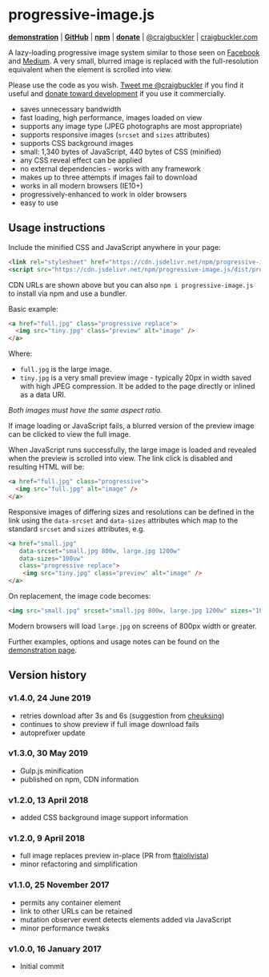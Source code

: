 # progressive-image.js

[**demonstration**](https://codepen.io/craigbuckler/pen/yPqLXW) | [**GitHub**](https://github.com/craigbuckler/progressive-image.js) | [**npm**](https://www.npmjs.com/package/progressive-image.js) | [**donate**](https://gum.co/vIjey) | [@craigbuckler](https://twitter.com/craigbuckler) | [craigbuckler.com](https://craigbuckler.com/)

A lazy-loading progressive image system similar to those seen on [Facebook](https://code.facebook.com/posts/991252547593574/the-technology-behind-preview-photos/) and [Medium](https://jmperezperez.com/medium-image-progressive-loading-placeholder/). A very small, blurred image is replaced with the full-resolution equivalent when the element is scrolled into view.

Please use the code as you wish. [Tweet me @craigbuckler](https://twitter.com/craigbuckler) if you find it useful and [donate toward development](https://gum.co/vIjey) if you use it commercially.

* saves unnecessary bandwidth
* fast loading, high performance, images loaded on view
* supports any image type (JPEG photographs are most appropriate)
* supports responsive images (`srcset` and `sizes` attributes)
* supports CSS background images
* small: 1,340 bytes of JavaScript, 440 bytes of CSS (minified)
* any CSS reveal effect can be applied
* no external dependencies - works with any framework
* makes up to three attempts if images fail to download
* works in all modern browsers (IE10+)
* progressively-enhanced to work in older browsers
* easy to use


## Usage instructions

Include the minified CSS and JavaScript anywhere in your page:

```html
<link rel="stylesheet" href="https://cdn.jsdelivr.net/npm/progressive-image.js/dist/progressive-image.css">
<script src="https://cdn.jsdelivr.net/npm/progressive-image.js/dist/progressive-image.js"></script>
```

CDN URLs are shown above but you can also `npm i progressive-image.js` to install via npm and use a bundler.

Basic example:

```html
<a href="full.jpg" class="progressive replace">
  <img src="tiny.jpg" class="preview" alt="image" />
</a>
```

Where:

* `full.jpg` is the large image.
* `tiny.jpg` is a very small preview image - typically 20px in width saved with high JPEG compression. It be added to the page directly or inlined as a data URI.

*Both images must have the same aspect ratio.*

If image loading or JavaScript fails, a blurred version of the preview image can be clicked to view the full image.

When JavaScript runs successfully, the large image is loaded and revealed when the preview is scrolled into view. The link click is disabled and resulting HTML will be:

```html
<a href="full.jpg" class="progressive">
  <img src="full.jpg" alt="image" />
</a>
```

Responsive images of differing sizes and resolutions can be defined in the link using the `data-srcset` and `data-sizes` attributes which map to the standard `srcset` and `sizes` attributes, e.g.

```html
<a href="small.jpg"
   data-srcset="small.jpg 800w, large.jpg 1200w"
   data-sizes="100vw"
   class="progressive replace">
    <img src="tiny.jpg" class="preview" alt="image" />
</a>

```

On replacement, the image code becomes:

```html
<img src="small.jpg" srcset="small.jpg 800w, large.jpg 1200w" sizes="100vw" alt="image" />
```

Modern browsers will load `large.jpg` on screens of 800px width or greater.

Further examples, options and usage notes can be found on the [demonstration page](https://codepen.io/craigbuckler/pen/yPqLXW).

## Version history

### v1.4.0, 24 June 2019

* retries download after 3s and 6s (suggestion from [cheuksing](https://github.com/cheuksing))
* continues to show preview if full image download fails
* autoprefixer update

### v1.3.0, 30 May 2019

* Gulp.js minification
* published on npm, CDN information

### v1.2.0, 13 April 2018

* added CSS background image support information

### v1.2.0, 9 April 2018

* full image replaces preview in-place (PR from [ftaiolivista](https://github.com/ftaiolivista))
* minor refactoring and simplification

### v1.1.0, 25 November 2017

* permits any container element
* link to other URLs can be retained
* mutation observer event detects elements added via JavaScript
* minor performance tweaks

### v1.0.0, 16 January 2017

* Initial commit
